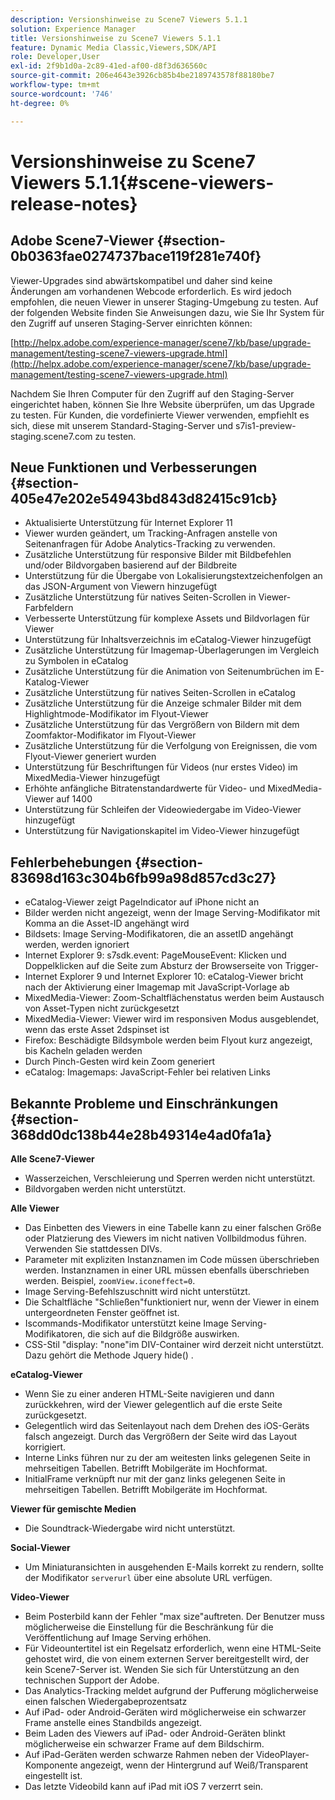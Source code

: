 ```yaml
---
description: Versionshinweise zu Scene7 Viewers 5.1.1
solution: Experience Manager
title: Versionshinweise zu Scene7 Viewers 5.1.1
feature: Dynamic Media Classic,Viewers,SDK/API
role: Developer,User
exl-id: 2f9b1d0a-2c89-41ed-af00-d8f3d636560c
source-git-commit: 206e4643e3926cb85b4be2189743578f88180be7
workflow-type: tm+mt
source-wordcount: '746'
ht-degree: 0%

---
```


# Versionshinweise zu Scene7 Viewers 5.1.1{#scene-viewers-release-notes}

## Adobe Scene7-Viewer {#section-0b0363fae0274737bace119f281e740f}

Viewer-Upgrades sind abwärtskompatibel und daher sind keine Änderungen am vorhandenen Webcode erforderlich. Es wird jedoch empfohlen, die neuen Viewer in unserer Staging-Umgebung zu testen. Auf der folgenden Website finden Sie Anweisungen dazu, wie Sie Ihr System für den Zugriff auf unseren Staging-Server einrichten können:

[http://helpx.adobe.com/experience-manager/scene7/kb/base/upgrade-management/testing-scene7-viewers-upgrade.html](http://helpx.adobe.com/experience-manager/scene7/kb/base/upgrade-management/testing-scene7-viewers-upgrade.html)

Nachdem Sie Ihren Computer für den Zugriff auf den Staging-Server eingerichtet haben, können Sie Ihre Website überprüfen, um das Upgrade zu testen. Für Kunden, die vordefinierte Viewer verwenden, empfiehlt es sich, diese mit unserem Standard-Staging-Server und s7is1-preview-staging.scene7.com zu testen.

## Neue Funktionen und Verbesserungen {#section-405e47e202e54943bd843d82415c91cb}

* Aktualisierte Unterstützung für Internet Explorer 11
* Viewer wurden geändert, um Tracking-Anfragen anstelle von Seitenanfragen für Adobe Analytics-Tracking zu verwenden.
* Zusätzliche Unterstützung für responsive Bilder mit Bildbefehlen und/oder Bildvorgaben basierend auf der Bildbreite
* Unterstützung für die Übergabe von Lokalisierungstextzeichenfolgen an das JSON-Argument von Viewern hinzugefügt
* Zusätzliche Unterstützung für natives Seiten-Scrollen in Viewer-Farbfeldern
* Verbesserte Unterstützung für komplexe Assets und Bildvorlagen für Viewer
* Unterstützung für Inhaltsverzeichnis im eCatalog-Viewer hinzugefügt
* Zusätzliche Unterstützung für Imagemap-Überlagerungen im Vergleich zu Symbolen in eCatalog
* Zusätzliche Unterstützung für die Animation von Seitenumbrüchen im E-Katalog-Viewer
* Zusätzliche Unterstützung für natives Seiten-Scrollen in eCatalog
* Zusätzliche Unterstützung für die Anzeige schmaler Bilder mit dem Highlightmode-Modifikator im Flyout-Viewer
* Zusätzliche Unterstützung für das Vergrößern von Bildern mit dem Zoomfaktor-Modifikator im Flyout-Viewer
* Zusätzliche Unterstützung für die Verfolgung von Ereignissen, die vom Flyout-Viewer generiert wurden
* Unterstützung für Beschriftungen für Videos (nur erstes Video) im MixedMedia-Viewer hinzugefügt
* Erhöhte anfängliche Bitratenstandardwerte für Video- und MixedMedia-Viewer auf 1400
* Unterstützung für Schleifen der Videowiedergabe im Video-Viewer hinzugefügt
* Unterstützung für Navigationskapitel im Video-Viewer hinzugefügt

## Fehlerbehebungen {#section-83698d163c304b6fb99a98d857cd3c27}

* eCatalog-Viewer zeigt PageIndicator auf iPhone nicht an
* Bilder werden nicht angezeigt, wenn der Image Serving-Modifikator mit Komma an die Asset-ID angehängt wird
* Bildsets: Image Serving-Modifikatoren, die an assetID angehängt werden, werden ignoriert
* Internet Explorer 9: s7sdk.event: PageMouseEvent: Klicken und Doppelklicken auf die Seite zum Absturz der Browserseite von Trigger-
* Internet Explorer 9 und Internet Explorer 10: eCatalog-Viewer bricht nach der Aktivierung einer Imagemap mit JavaScript-Vorlage ab
* MixedMedia-Viewer: Zoom-Schaltflächenstatus werden beim Austausch von Asset-Typen nicht zurückgesetzt
* MixedMedia-Viewer: Viewer wird im responsiven Modus ausgeblendet, wenn das erste Asset 2dspinset ist
* Firefox: Beschädigte Bildsymbole werden beim Flyout kurz angezeigt, bis Kacheln geladen werden
* Durch Pinch-Gesten wird kein Zoom generiert
* eCatalog: Imagemaps: JavaScript-Fehler bei relativen Links

## Bekannte Probleme und Einschränkungen {#section-368dd0dc138b44e28b49314e4ad0fa1a}

**Alle Scene7-Viewer**

* Wasserzeichen, Verschleierung und Sperren werden nicht unterstützt.
* Bildvorgaben werden nicht unterstützt.

**Alle Viewer**

* Das Einbetten des Viewers in eine Tabelle kann zu einer falschen Größe oder Platzierung des Viewers im nicht nativen Vollbildmodus führen. Verwenden Sie stattdessen DIVs.
* Parameter mit expliziten Instanznamen im Code müssen überschrieben werden. Instanznamen in einer URL müssen ebenfalls überschrieben werden. Beispiel, `zoomView.iconeffect=0`.
* Image Serving-Befehlszuschnitt wird nicht unterstützt.
* Die Schaltfläche &quot;Schließen&quot;funktioniert nur, wenn der Viewer in einem untergeordneten Fenster geöffnet ist.
* Iscommands-Modifikator unterstützt keine Image Serving-Modifikatoren, die sich auf die Bildgröße auswirken.
* CSS-Stil &quot;display: &quot;none&quot;im DIV-Container wird derzeit nicht unterstützt. Dazu gehört die Methode Jquery hide() .

**eCatalog-Viewer**

* Wenn Sie zu einer anderen HTML-Seite navigieren und dann zurückkehren, wird der Viewer gelegentlich auf die erste Seite zurückgesetzt.
* Gelegentlich wird das Seitenlayout nach dem Drehen des iOS-Geräts falsch angezeigt. Durch das Vergrößern der Seite wird das Layout korrigiert.
* Interne Links führen nur zu der am weitesten links gelegenen Seite in mehrseitigen Tabellen. Betrifft Mobilgeräte im Hochformat.
* InitialFrame verknüpft nur mit der ganz links gelegenen Seite in mehrseitigen Tabellen. Betrifft Mobilgeräte im Hochformat.

**Viewer für gemischte Medien**

* Die Soundtrack-Wiedergabe wird nicht unterstützt.

**Social-Viewer**

* Um Miniaturansichten in ausgehenden E-Mails korrekt zu rendern, sollte der Modifikator `serverurl` über eine absolute URL verfügen.

**Video-Viewer**

* Beim Posterbild kann der Fehler &quot;max size&quot;auftreten. Der Benutzer muss möglicherweise die Einstellung für die Beschränkung für die Veröffentlichung auf Image Serving erhöhen.
* Für Videountertitel ist ein Regelsatz erforderlich, wenn eine HTML-Seite gehostet wird, die von einem externen Server bereitgestellt wird, der kein Scene7-Server ist. Wenden Sie sich für Unterstützung an den technischen Support der Adobe.
* Das Analytics-Tracking meldet aufgrund der Pufferung möglicherweise einen falschen Wiedergabeprozentsatz
* Auf iPad- oder Android-Geräten wird möglicherweise ein schwarzer Frame anstelle eines Standbilds angezeigt.
* Beim Laden des Viewers auf iPad- oder Android-Geräten blinkt möglicherweise ein schwarzer Frame auf dem Bildschirm.
* Auf iPad-Geräten werden schwarze Rahmen neben der VideoPlayer-Komponente angezeigt, wenn der Hintergrund auf Weiß/Transparent eingestellt ist.
* Das letzte Videobild kann auf iPad mit iOS 7 verzerrt sein.
